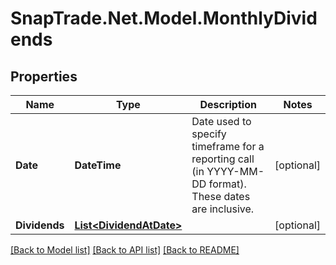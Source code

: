 # SnapTrade.Net.Model.MonthlyDividends

## Properties

Name | Type | Description | Notes
------------ | ------------- | ------------- | -------------
**Date** | **DateTime** | Date used to specify timeframe for a reporting call (in YYYY-MM-DD format). These dates are inclusive. | [optional] 
**Dividends** | [**List&lt;DividendAtDate&gt;**](DividendAtDate.md) |  | [optional] 

[[Back to Model list]](../README.md#documentation-for-models) [[Back to API list]](../README.md#documentation-for-api-endpoints) [[Back to README]](../README.md)

